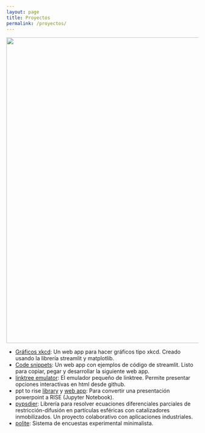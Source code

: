 ```yaml
---
layout: page
title: Proyectos
permalink: /proyectos/
---
```


<img src="{{ site.baseurl }}/images/monty_python_foot.png" height=800px class="monty-python-foot" />

* [Gráficos xkcd](https://share.streamlit.io/sebastiandres/xkcd_streamlit/main): Un web app para hacer gráficos tipo xkcd. Creado usando la librería streamlit y matplotlib. 
* [Code snippets](https://share.streamlit.io/sebastiandres/streamlit_code_snippets/main): Un web app con ejemplos de código de streamlit. Listo para copiar, pegar y desarrollar la siguiente web app.
* [linktree emulator](https://github.com/sebastiandres/linktree): El emulador pequeño de linktree. Permite presentar opciones interactivas en html desde github.
* ppt to rise [library](https://github.com/sebastiandres/pptx_to_RISE) y [web app](https://ppt2rise.sebastiandres.xyz/): Para convertir una presentación powerpoint a RISE (Jupyter Notebook).
* [pypsdier](https://github.com/sebastiandres/pypsdier): Librería para resolver ecuaciones diferenciales parciales de restricción-difusión en partículas esféricas con catalizadores inmobilizados. Un proyecto colaborativo con aplicaciones industriales.
* [polite](https://github.com/sebastiandres/polite_vold): Sistema de encuestas experimental minimalista.